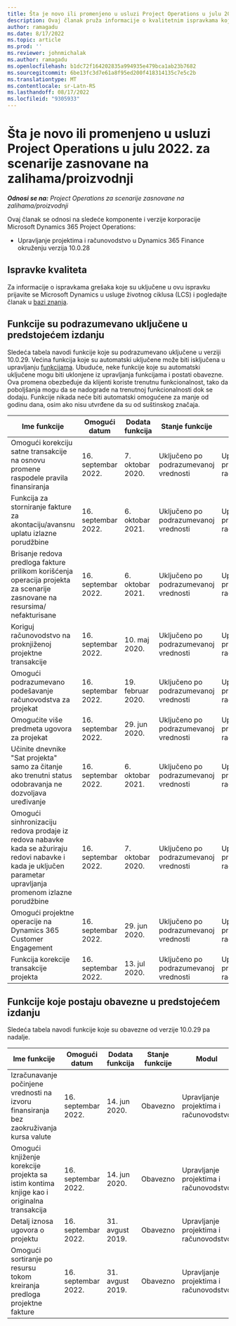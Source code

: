 ```yaml
---
title: Šta je novo ili promenjeno u usluzi Project Operations u julu 2022. za scenarije zasnovane na zalihama/proizvodnji
description: Ovaj članak pruža informacije o kvalitetnim ispravkama koje su dostupne u izdanju korporacije Microsoft u julu Dynamics 365 Project Operations 2022.
author: ramagadu
ms.date: 8/17/2022
ms.topic: article
ms.prod: ''
ms.reviewer: johnmichalak
ms.author: ramagadu
ms.openlocfilehash: b1dc72f164202835a994935e479bca1ab23b7682
ms.sourcegitcommit: 6be13fc3d7e61a8f95ed200f418314135c7e5c2b
ms.translationtype: MT
ms.contentlocale: sr-Latn-RS
ms.lasthandoff: 08/17/2022
ms.locfileid: "9305933"
---
```

# <a name="whats-new-or-changed-in-project-operations-july-2022-for-stockedproduction-based-scenarios"></a>Šta je novo ili promenjeno u usluzi Project Operations u julu 2022. za scenarije zasnovane na zalihama/proizvodnji

_**Odnosi se na:** Project Operations za scenarije zasnovane na zalihama/proizvodnji_

Ovaj članak se odnosi na sledeće komponente i verzije korporacije Microsoft Dynamics 365 Project Operations:

- Upravljanje projektima i računovodstvo u Dynamics 365 Finance okruženju verzija 10.0.28

## <a name="quality-updates"></a>Ispravke kvaliteta

Za informacije o ispravkama grešaka koje su uključene u ovu ispravku prijavite se Microsoft Dynamics u usluge životnog ciklusa (LCS) i pogledajte članak u [bazi znanja](https://fix.lcs.dynamics.com/Issue/Details?bugId=694438).

## <a name="features-turned-on-by-default-in-upcoming-release"></a>Funkcije su podrazumevano uključene u predstojećem izdanju

Sledeća tabela navodi funkcije koje su podrazumevano uključene u verziji 10.0.29. Većina funkcija koje su automatski uključene može biti isključena u upravljanju [funkcijama](/dynamics365/fin-ops-core/fin-ops/get-started/feature-management/feature-management-overview). Ubuduće, neke funkcije koje su automatski uključene mogu biti uklonjene iz upravljanja funkcijama i postati obavezne. Ova promena obezbeđuje da klijenti koriste trenutnu funkcionalnost, tako da poboljšanja mogu da se nadograde na trenutnoj funkcionalnosti dok se dodaju. Funkcije nikada neće biti automatski omogućene za manje od godinu dana, osim ako nisu utvrđene da su od suštinskog značaja.

| Ime funkcije | Omogući datum | Dodata funkcija | Stanje funkcije | Modul |
| --- | --- | --- |--- |--- |
| Omogući korekciju satne transakcije na osnovu promene raspodele pravila finansiranja | 16. septembar 2022. | 7. oktobar 2020. | Uključeno po podrazumevanoj vrednosti | Upravljanje projektima i računovodstvo |
| Funkcija za storniranje fakture za akontaciju/avansnu uplatu izlazne porudžbine | 16. septembar 2022. | 6. oktobar 2021. | Uključeno po podrazumevanoj vrednosti | Upravljanje projektima i računovodstvo |
| Brisanje redova predloga fakture prilikom korišćenja operacija projekta za scenarije zasnovane na resursima/ nefakturisane | 16. septembar 2022. | 6. oktobar 2021. | Uključeno po podrazumevanoj vrednosti | Upravljanje projektima i računovodstvo |
| Koriguj računovodstvo na proknjiženoj projektne transakcije | 16. septembar 2022. | 10. maj 2020. | Uključeno po podrazumevanoj vrednosti | Upravljanje projektima i računovodstvo |
| Omogući podrazumevano podešavanje računovodstva za projekat | 16. septembar 2022. | 19. februar 2020. | Uključeno po podrazumevanoj vrednosti | Upravljanje projektima i računovodstvo |
| Omogućite više predmeta ugovora za projekat | 16. septembar 2022. | 29. jun 2020. | Uključeno po podrazumevanoj vrednosti | Upravljanje projektima i računovodstvo |
| Učinite dnevnike "Sat projekta" samo za čitanje ako trenutni status odobravanja ne dozvoljava uređivanje | 16. septembar 2022. | 6. oktobar 2021. | Uključeno po podrazumevanoj vrednosti | Upravljanje projektima i računovodstvo |
| Omogući sinhronizaciju redova prodaje iz redova nabavke kada se ažuriraju redovi nabavke i kada je uključen parametar upravljanja promenom izlazne porudžbine | 16. septembar 2022. | 7. oktobar 2020. | Uključeno po podrazumevanoj vrednosti | Upravljanje projektima i računovodstvo |
| Omogući projektne operacije na Dynamics 365 Customer Engagement | 16. septembar 2022. | 29. jun 2020. | Uključeno po podrazumevanoj vrednosti | Upravljanje projektima i računovodstvo |
| Funkcija korekcije transakcije projekta | 16. septembar 2022. | 13. jul 2020. | Uključeno po podrazumevanoj vrednosti | Upravljanje projektima i računovodstvo |

## <a name="features-that-become-mandatory-in-the-upcoming-release"></a>Funkcije koje postaju obavezne u predstojećem izdanju

Sledeća tabela navodi funkcije koje su obavezne od verzije 10.0.29 pa nadalje.

| Ime funkcije | Omogući datum | Dodata funkcija | Stanje funkcije | Modul |
| --- | --- | --- | --- | --- |
| Izračunavanje počinjene vrednosti na izvoru finansiranja bez zaokruživanja kursa valute | 16. septembar 2022. | 14. jun 2020. | Obavezno | Upravljanje projektima i računovodstvo |
| Omogući knjiženje korekcije projekta sa istim kontima knjige kao i originalna transakcija | 16. septembar 2022. | 14. jun 2020. | Obavezno | Upravljanje projektima i računovodstvo |
| Detalj iznosa ugovora o projektu | 16. septembar 2022. | 31. avgust 2019. | Obavezno | Upravljanje projektima i računovodstvo |
| Omogući sortiranje po resursu tokom kreiranja predloga projektne fakture | 16. septembar 2022. | 31. avgust 2019. | Obavezno | Upravljanje projektima i računovodstvo |
